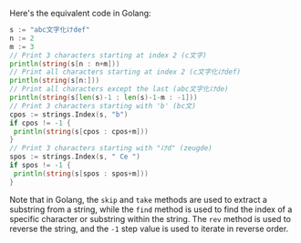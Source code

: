 Here's the equivalent code in Golang:
```go
s := "abc文字化けdef"
n := 2
m := 3
// Print 3 characters starting at index 2 (c文字)
println(string(s[n : n+m]))
// Print all characters starting at index 2 (c文字化けdef)
println(string(s[n:]))
// Print all characters except the last (abc文字化けde)
println(string(s[len(s)-1 : len(s)-1-m : -1]))
// Print 3 characters starting with 'b' (bc文)
cpos := strings.Index(s, "b")
if cpos != -1 {
 println(string(s[cpos : cpos+m]))
}
// Print 3 characters starting with "けd" (zeugde)
spos := strings.Index(s, " Ce ")
if spos != -1 {
 println(string(s[spos : spos+m]))
}
```
Note that in Golang, the `skip` and `take` methods are used to extract a substring from a string, while the `find` method is used to find the index of a specific character or substring within the string. The `rev` method is used to reverse the string, and the `-1` step value is used to iterate in reverse order.

